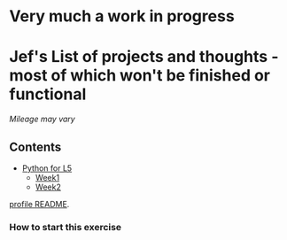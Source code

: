 # Very much a work in progress

 # Jef's List of projects and thoughts - most of which won't be finished or functional

_Mileage may vary_

## Contents ##

- [Python for L5](#python_L5)
  - [Week1](#week1_L5)
  - [Week2](#week2_L5)

[profile README](https://docs.github.com/account-and-profile/setting-up-and-managing-your-github-profile/customizing-your-profile/managing-your-profile-readme).


### How to start this exercise

